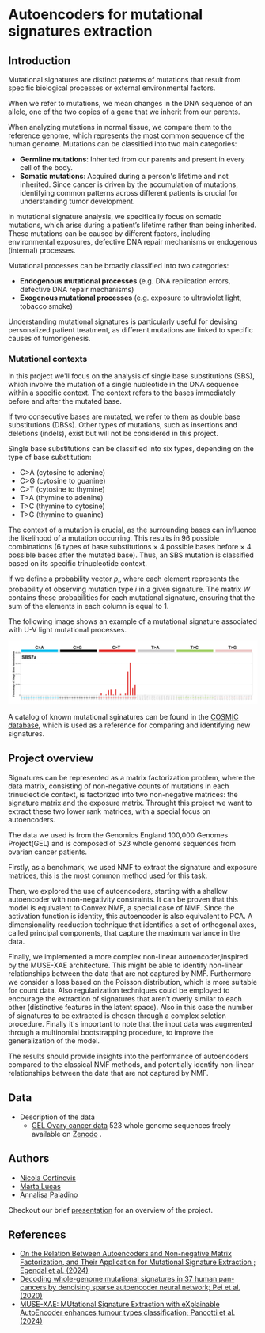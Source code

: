 # Autoencoders for mutational signatures extraction

## Introduction 
Mutational signatures are distinct patterns of mutations that result from specific biological processes or external environmental factors.

When we refer to mutations, we mean changes in the DNA sequence of an allele, one of the two copies of a gene that we inherit from our parents.

When analyzing mutations in normal tissue, we compare them to the reference genome, which represents the most common sequence of the human genome. Mutations can be classified into two main categories:

- **Germline mutations**: Inherited from our parents and present in every cell of the body.
- **Somatic mutations**: Acquired during a person's lifetime and not inherited.
Since cancer is driven by the accumulation of mutations, identifying common patterns across different patients is crucial for understanding tumor development.

In mutational signature analysis, we specifically focus on somatic mutations, which arise during a patient’s lifetime rather than being inherited. These mutations can be caused by different factors, including environmental exposures, defective DNA repair mechanisms or endogenous (internal) processes.

Mutational processes can be broadly classified into two categories:
- **Endogenous mutational processes** (e.g. DNA replication errors, defective DNA repair mechanisms)
- **Exogenous mutational processes** (e.g. exposure to ultraviolet light, tobacco smoke)

Understanding mutational signatures is particularly useful for devising personalized patient treatment, as different mutations are linked to specific causes of tumorigenesis. 
### Mutational contexts
In this project we'll focus on the analysis of single base substitutions (SBS), which involve the mutation of a single nucleotide in the DNA sequence within a specific context. The context refers to the bases immediately before and after the mutated base. 

If two consecutive bases are mutated, we refer to them as double base substitutions (DBSs). Other types of mutations, such as insertions and deletions (indels), exist but will not be considered in this project.

Single base substitutions can be classified into six types, depending on the type of base substitution:
- C>A (cytosine to adenine)
- C>G (cytosine to guanine)
- C>T (cytosine to thymine)
- T>A (thymine to adenine)
- T>C (thymine to cytosine)
- T>G (thymine to guanine)

The context of a mutation is crucial, as the surrounding bases can influence the likelihood of a mutation occurring. 
This results in 96 possible combinations (6 types of base substitutions $\times$ 4 possible bases before $\times$ 4 possible bases after the mutated base).
Thus, an SBS mutation is classified based on its specific trinucleotide context.

If we define a probability vector $p_i$, where each element represents the probability of observing mutation type $i$ in a given signature. The
matrix $W$ contains these probabilities for each mutational signature, ensuring that the sum of the elements in each column is equal to 1.

The following image shows an example of a mutational signature associated with U-V light mutational processes.

<img src="images/MutSig.png" alt="NMF" width="700"/>

A catalog of known mutational sginatures can be found in the [COSMIC database](https://cancer.sanger.ac.uk/signatures), which is used as a reference for comparing and identifying new signatures.
## Project overview
Signatures can be represented as a matrix factorization problem, where the data matrix, consisting of non-negative counts of mutations in each trinucleotide context, is factorized into two non-negative matrices: the signature matrix and the exposure matrix. 
Throught this project we want to extract these two lower rank matrices, with a special focus on autoencoders.

The data we used is from the Genomics England 100,000 Genomes Project(GEL) and is composed of 523 whole genome sequences from ovarian cancer patients.

Firstly, as a benchmark, we used NMF to extract the signature and exposure  matrices, this is the most common method used for this task.

Then, we explored the use of autoencoders, starting with a shallow autoencoder with non-negativity constraints. It can be proven that this model is equivalent to Convex NMF, a special case of NMF.
Since the activation function is identity, this autoencoder is also equivalent to PCA. A dimensionality recduction technique that identifies a set of orthogonal axes, called principal components, that capture the maximum variance in the data.


Finally, we implemented a more complex non-linear autoencoder,inspired by the MUSE-XAE architecture. This might be able to identify non-linear relationships between the data that are not captured by NMF.
Furthermore we consider a loss based on the Poisson distribution, which is more suitable for count data. 
Also regularization techniques could be employed to encourage the extraction of signatures that aren't overly similar to each other (distinctive features in the latent space).
Also in this case the number of signatures to be extracted is chosen through a complex selction procedure.
Finally it's important to note that the input data was augmented through a multinomial bootstrapping procedure, to improve the generalization of the model.

The results should provide insights into the performance of autoencoders compared to the classical NMF methods, and potentially identify non-linear relationships between the data that are not captured by NMF.
## Data 
- Description of the data
  - [GEL Ovary cancer data](data/catalogues_Ovary_SBS.tsv) 523 whole genome sequences freely available on [Zenodo](https://zenodo.org/records/5571551) . 

## Authors

- [Nicola Cortinovis](https://github.com/NicolaCortinovis)
- [Marta Lucas](https://github.com/15Max)
- [Annalisa Paladino](https://github.com/annalisapaladino)

Checkout our brief [presentation](Presentation.pdf) for an overview of the project.

## References 
- [On the Relation Between Autoencoders and Non-negative Matrix
Factorization, and Their Application for Mutational Signature
Extraction ; Egendal et al. (2024)](references\AENMF.pdf)
- [Decoding whole-genome mutational signatures in 37 human
pan-cancers by denoising sparse autoencoder neural network; Pei et al. (2020)](references\Denoising.pdf)
- [MUSE-XAE: MUtational Signature Extraction with
eXplainable AutoEncoder enhances tumour types
classification; Pancotti et al. (2024)](references\MUSE_XAE.pdf)




  
